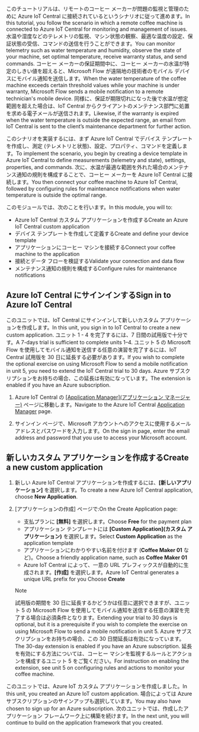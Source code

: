  <span data-ttu-id="8c4d0-101">このチュートリアルは、リモートのコーヒー メーカーが問題の監視と管理のために Azure IoT Central に接続されているというシナリオに従って進めます。</span><span class="sxs-lookup"><span data-stu-id="8c4d0-101">In this tutorial, you follow the scenario in which a remote coffee machine is connected to Azure IoT Central for monitoring and management of issues.</span></span> <span data-ttu-id="8c4d0-102">水温や湿度などのテレメトリの監視、マシン状態の観察、最適な温度の設定、保証状態の受信、コマンドの送信を行うことができます。</span><span class="sxs-lookup"><span data-stu-id="8c4d0-102">You can monitor telemetry such as water temperature and humidity, observe the state of your machine, set optimal temperature, receive warranty status, and send commands.</span></span> <span data-ttu-id="8c4d0-103">コーヒー メーカーの保証期間中に、コーヒー メーカーの水温が特定のしきい値を超えると、Microsoft Flow が遠隔地の技術者のモバイル デバイスにモバイル通知を送信します。</span><span class="sxs-lookup"><span data-stu-id="8c4d0-103">When the water temperature of the coffee machine exceeds certain threshold values while your machine is under warranty, Microsoft Flow sends a mobile notification to a remote technician's mobile device.</span></span> <span data-ttu-id="8c4d0-104">同様に、保証が期限切れになった後で水温が想定範囲を超えた場合は、IoT Central からクライアントのメンテナンス部門に処置を求める電子メールが送信されます。</span><span class="sxs-lookup"><span data-stu-id="8c4d0-104">Likewise, if the warranty is expired when the water temperature is outside the expected range, an email from IoT Central is sent to the client’s maintenance department for further action.</span></span>

<span data-ttu-id="8c4d0-105">このシナリオを実装するには、まず Azure IoT Central でデバイス テンプレートを作成し、測定 (テレメトリと状態)、設定、プロパティ、コマンドを定義します。</span><span class="sxs-lookup"><span data-stu-id="8c4d0-105">To implement the scenario, you begin by creating a device template in Azure IoT Central to define measurements (telemetry and state), settings, properties, and commands.</span></span> <span data-ttu-id="8c4d0-106">次に、水温が最適な範囲を外れた場合のメンテナンス通知の規則を構成することで、コーヒー メーカーを Azure IoT Central に接続します。</span><span class="sxs-lookup"><span data-stu-id="8c4d0-106">You then connect your coffee machine to Azure IoT Central, followed by configuring rules for maintenance notifications when water temperature is outside the optimal range.</span></span>

<span data-ttu-id="8c4d0-107">このモジュールでは、次のことを行います。</span><span class="sxs-lookup"><span data-stu-id="8c4d0-107">In this module, you will to:</span></span>
- <span data-ttu-id="8c4d0-108">Azure IoT Central カスタム アプリケーションを作成する</span><span class="sxs-lookup"><span data-stu-id="8c4d0-108">Create an Azure IoT Central custom application</span></span> 
- <span data-ttu-id="8c4d0-109">デバイス テンプレートを作成して定義する</span><span class="sxs-lookup"><span data-stu-id="8c4d0-109">Create and define your device template</span></span>
- <span data-ttu-id="8c4d0-110">アプリケーションにコーヒー マシンを接続する</span><span class="sxs-lookup"><span data-stu-id="8c4d0-110">Connect your coffee machine to the application</span></span>
- <span data-ttu-id="8c4d0-111">接続とデータ フローを検証する</span><span class="sxs-lookup"><span data-stu-id="8c4d0-111">Validate your connection and data flow</span></span>
- <span data-ttu-id="8c4d0-112">メンテナンス通知の規則を構成する</span><span class="sxs-lookup"><span data-stu-id="8c4d0-112">Configure rules for maintenance notifications</span></span>
 
## <a name="sign-in-to-azure-iot-central"></a><span data-ttu-id="8c4d0-113">Azure IoT Central にサインインする</span><span class="sxs-lookup"><span data-stu-id="8c4d0-113">Sign in to Azure IoT Central</span></span>
<span data-ttu-id="8c4d0-114">このユニットでは、IoT Central にサインインして新しいカスタム アプリケーションを作成します。</span><span class="sxs-lookup"><span data-stu-id="8c4d0-114">In this unit, you sign in to IoT Central to create a new custom application.</span></span> <span data-ttu-id="8c4d0-115">ユニット 1 - 4 を完了するには、7 日間の試用版で十分です。</span><span class="sxs-lookup"><span data-stu-id="8c4d0-115">A 7-days trial is sufficient to complete units 1–4.</span></span> <span data-ttu-id="8c4d0-116">ユニット 5 の Microsoft Flow を使用してモバイル通知を送信する任意の演習を完了するには、IoT Central 試用版を 30 日に延長する必要があります。</span><span class="sxs-lookup"><span data-stu-id="8c4d0-116">If you wish to complete the optional exercise on using Microsoft Flow to send a mobile notification in unit 5, you need to extend the IoT Central trial to 30 days.</span></span> <span data-ttu-id="8c4d0-117">Azure サブスクリプションをお持ちの場合、この延長は有効になっています。</span><span class="sxs-lookup"><span data-stu-id="8c4d0-117">The extension is enabled if you have an Azure subscription.</span></span>  

1. <span data-ttu-id="8c4d0-118">Azure IoT Central の [[Application Manager]\(アプリケーション マネージャー\)](https://aka.ms/iotcentral) ページに移動します。</span><span class="sxs-lookup"><span data-stu-id="8c4d0-118">Navigate to the Azure IoT Central [Application Manager](https://aka.ms/iotcentral) page.</span></span> 

1. <span data-ttu-id="8c4d0-119">サインイン ページで、Microsoft アカウントへのアクセスに使用するメール アドレスとパスワードを入力します。</span><span class="sxs-lookup"><span data-stu-id="8c4d0-119">On the sign in page, enter the email address and password that you use to access your Microsoft account.</span></span>

## <a name="create-a-new-custom-application"></a><span data-ttu-id="8c4d0-120">新しいカスタム アプリケーションを作成する</span><span class="sxs-lookup"><span data-stu-id="8c4d0-120">Create a new custom application</span></span>

1. <span data-ttu-id="8c4d0-121">新しい Azure IoT Central アプリケーションを作成するには、**[新しいアプリケーション]** を選択します。</span><span class="sxs-lookup"><span data-stu-id="8c4d0-121">To create a new Azure IoT Central application, choose **New Application**.</span></span> 

1. <span data-ttu-id="8c4d0-122">[アプリケーションの作成] ページで:</span><span class="sxs-lookup"><span data-stu-id="8c4d0-122">On the Create Application page:</span></span> 
    * <span data-ttu-id="8c4d0-123">支払プランに **[無料]** を選択します。</span><span class="sxs-lookup"><span data-stu-id="8c4d0-123">Choose **Free** for the payment plan</span></span>
    * <span data-ttu-id="8c4d0-124">アプリケーション テンプレートには **[Custom Application]\(カスタム アプリケーション\)** を選択します。</span><span class="sxs-lookup"><span data-stu-id="8c4d0-124">Select **Custom Application** as the application template</span></span>
    * <span data-ttu-id="8c4d0-125">アプリケーションにわかりやすい名前を付けます (**Coffee Maker 01** など)。</span><span class="sxs-lookup"><span data-stu-id="8c4d0-125">Choose a friendly application name, such as **Coffee Maker 01**</span></span>
    * <span data-ttu-id="8c4d0-126">Azure IoT Central によって、一意の URL プレフィックスが自動的に生成されます。**[作成]** を選択します。</span><span class="sxs-lookup"><span data-stu-id="8c4d0-126">Azure IoT Central generates a unique URL prefix for you Choose **Create**</span></span>
    
   > [!NOTE]
   > <span data-ttu-id="8c4d0-127">試用版の期間を 30 日に延長するかどうかは任意に選択できますが、ユニット 5 の Microsoft Flow を使用してモバイル通知を送信する任意の演習を完了する場合は必須条件となります。</span><span class="sxs-lookup"><span data-stu-id="8c4d0-127">Extending your trial to 30 days is optional, but it is a prerequisite if you wish to complete the exercise on using Microsoft Flow to send a mobile notification in unit 5.</span></span> <span data-ttu-id="8c4d0-128">Azure サブスクリプションをお持ちの場合、この 30 日間延長は有効になっています。</span><span class="sxs-lookup"><span data-stu-id="8c4d0-128">The 30-day extension is enabled if you have an Azure subscription.</span></span> <span data-ttu-id="8c4d0-129">延長を有効にする方法については、コーヒー マシンを監視するルールとアクションを構成するユニット 5 をご覧ください。</span><span class="sxs-lookup"><span data-stu-id="8c4d0-129">For instruction on enabling the extension, see unit 5 on configuring rules and actions to monitor your coffee machine.</span></span>

<span data-ttu-id="8c4d0-130">このユニットでは、Azure IoT カスタム アプリケーションを作成しました。</span><span class="sxs-lookup"><span data-stu-id="8c4d0-130">In this unit, you created an Azure IoT custom application.</span></span> <span data-ttu-id="8c4d0-131">場合によっては Azure サブスクリプションのサインアップも選択しています。</span><span class="sxs-lookup"><span data-stu-id="8c4d0-131">You may also have chosen to sign up for an Azure subscription.</span></span> <span data-ttu-id="8c4d0-132">次のユニットでは、作成したアプリケーション フレームワーク上に構築を続けます。</span><span class="sxs-lookup"><span data-stu-id="8c4d0-132">In the next unit, you will continue to build on the application framework that you created.</span></span> 